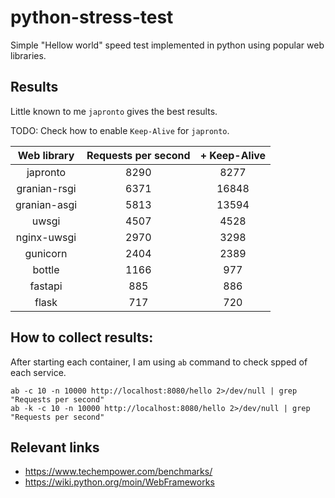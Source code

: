 # python-stress-test

Simple "Hellow world" speed test implemented in python using popular web libraries.


## Results

Little known to me ```japronto``` gives the best results.

TODO: Check how to enable ```Keep-Alive``` for ```japronto```.


| Web library | Requests per second | + Keep-Alive    |
| :---------: | :---: | :---: |
| japronto | 8290 | 8277 |
| granian-rsgi | 6371 | 16848 |
| granian-asgi | 5813 | 13594 |
| uwsgi | 4507 | 4528 |
| nginx-uwsgi | 2970 | 3298 |
| gunicorn | 2404 | 2389 |
| bottle | 1166 | 977 |
| fastapi | 885 | 886 |
| flask | 717| 720 |

## How to collect results:

After starting each container, I am using ```ab``` command to check spped of each service.

```
ab -c 10 -n 10000 http://localhost:8080/hello 2>/dev/null | grep "Requests per second"
ab -k -c 10 -n 10000 http://localhost:8080/hello 2>/dev/null | grep "Requests per second"
```

## Relevant links

- https://www.techempower.com/benchmarks/
- https://wiki.python.org/moin/WebFrameworks

